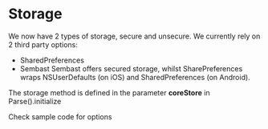 # Storage

We now have 2 types of storage, secure and unsecure. We currently rely on 2 third party options:

- SharedPreferences
- Sembast
  Sembast offers secured storage, whilst SharePreferences wraps NSUserDefaults (on iOS) and SharedPreferences (on Android).

The storage method is defined in the parameter __coreStore__ in  Parse().initialize

Check sample code for options
